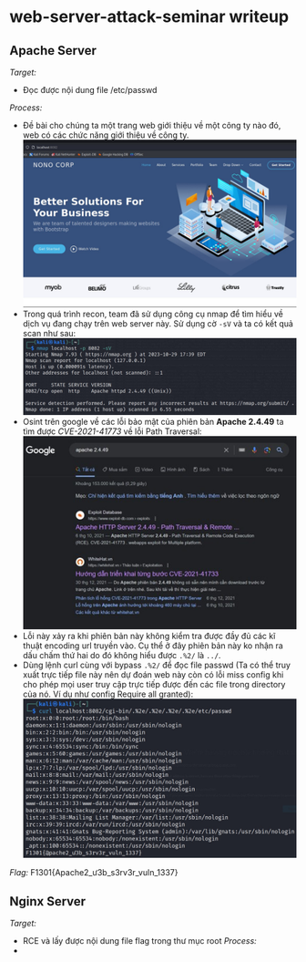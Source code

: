 # web-server-attack-seminar writeup

## Apache Server
*Target:* 
- Đọc được nội dung file /etc/passwd

*Process:*
- Đề bài cho chúng ta một trang web giới thiệu về một công ty nào đó, web có các chức năng giới thiệu về công ty. 
![Giao diện trang web](images/apache_1.jpg)
- Trong quá trình recon, team đã sử dụng công cụ nmap để tìm hiểu về dịch vụ đang chạy trên web server này.  Sử dụng cờ `-sV` và ta có kết quả scan như sau:
![Kết quả scan nmap](images/apache_2.jpg)
- Osint trên google về các lỗi bảo mật của phiên bản **Apache 2.4.49** ta tìm được *CVE-2021-41773* về lỗi Path Traversal:
![Kết quả tra cứu google](images/apache_3.jpg)
- Lỗi này xảy ra khi phiên bản này không kiểm tra được đầy đủ các kĩ thuật encoding url truyền vào. Cụ thể ở đây phiên bản này ko nhận ra dấu chấm thứ hai do đó không hiểu được `.%2/` là `../`.
- Dùng lệnh curl cùng với bypass `.%2/` để đọc file passwd (Ta có thể truy xuất trực tiếp file này nên dự đoán web này còn có lỗi miss config khi cho phép mọi user truy cập trực tiếp được đến các file trong directory của nó. Ví dụ như config Require all granted):
![Nội dung file passwd](images/apache_4.jpg)

*Flag:*  F1301{Apache2_ư3b_s3rv3r_vuln_1337}

## Nginx Server
*Target:* 
- RCE và lấy được nội dung file flag trong thư mục root
*Process:*
- 
